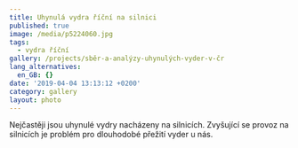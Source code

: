 ```yaml
---
title: Uhynulá vydra říční na silnici
published: true
image: /media/p5224060.jpg
tags:
  - vydra říční
gallery: /projects/sběr-a-analýzy-uhynulých-vyder-v-čr
lang_alternatives:
  en_GB: {}
date: '2019-04-04 13:13:12 +0200'
category: gallery
layout: photo
---
```

Nejčastěji jsou uhynulé vydry nacházeny na silnicích. Zvyšující se provoz na silnicích je problém pro dlouhodobé přežití vyder u nás.

